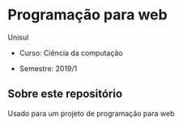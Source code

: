 # Programação para web

Unisul

- Curso: Ciência da computação

- Semestre: 2019/1

## Sobre este repositório

Usado para um projeto de programação para web


